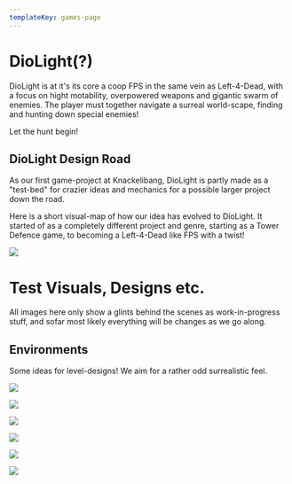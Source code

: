 ```yaml
---
templateKey: games-page
---
```

# DioLight(?)

DioLight is at it's its core a coop FPS in the same vein as Left-4-Dead, with a focus on hight motability, overpowered weapons and gigantic swarm of enemies. The player must together navigate a surreal world-scape, finding and hunting down special enemies! 

Let the hunt begin!

## DioLight Design Road

As our first game-project at Knackelibang, DioLight is partly made as a "test-bed" for crazier ideas and mechanics for a possible larger project down the road. 

Here is a short visual-map of how our idea has evolved to DioLight. It started of as a completely different project and genre, starting as a Tower Defence game, to becoming a Left-4-Dead like FPS with a twist!

![](/img/diocreationtree03.png)

# Test Visuals, Designs etc.

All images here only show a glints behind the scenes as work-in-progress stuff, and sofar most likely everything will be changes as we go along.

## Environments

Some ideas for level-designs! We aim for a rather odd surrealistic feel.

![](/img/desertcity02.jpg)

![](/img/city_4.jpg)

![](/img/screen4.png)

![](/img/screen02.jpg)

![](/img/screen4.png)

![](/img/screenmeny.jpg)
